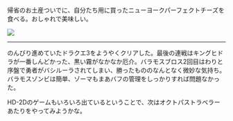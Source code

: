 帰省のお土産ついでに、自分たち用に買ったニューヨークパーフェクトチーズを食べる。おしゃれで美味しい。

![](https://photos.old.apkas.net/medium/202412/20241218-161910.webp)

---

のんびり進めていたドラクエ3をようやくクリアした。最後の連戦はキングヒドラが一番しんどかった、黒い霧がなかなか厄介。バラモスブロス2回目はわりと序盤で勇者がバシルーラされてしまい、勝ったもののなんとなく微妙な気持ち。バラモスゾンビは簡単、ゾーマもまあバフの管理をしっかりすれば問題なかった。

HD-2Dのゲームもいろいろ出ているということで、次はオクトパストラベラーあたりをやってみようかな。
